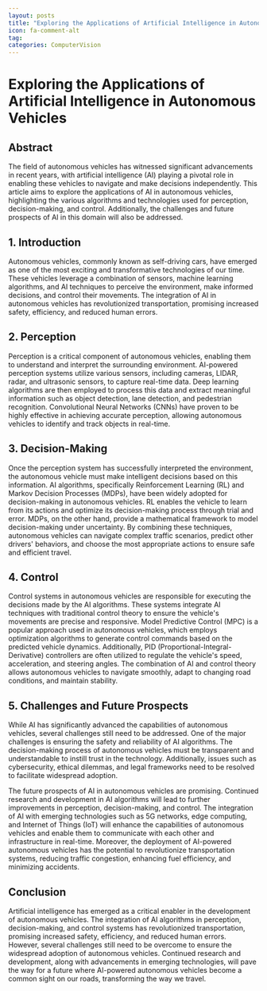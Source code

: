 ```yaml
---
layout: posts
title: "Exploring the Applications of Artificial Intelligence in Autonomous Vehicles"
icon: fa-comment-alt
tag:      
categories: ComputerVision
---
```



# Exploring the Applications of Artificial Intelligence in Autonomous Vehicles

## Abstract

The field of autonomous vehicles has witnessed significant advancements in recent years, with artificial intelligence (AI) playing a pivotal role in enabling these vehicles to navigate and make decisions independently. This article aims to explore the applications of AI in autonomous vehicles, highlighting the various algorithms and technologies used for perception, decision-making, and control. Additionally, the challenges and future prospects of AI in this domain will also be addressed.

## 1. Introduction

Autonomous vehicles, commonly known as self-driving cars, have emerged as one of the most exciting and transformative technologies of our time. These vehicles leverage a combination of sensors, machine learning algorithms, and AI techniques to perceive the environment, make informed decisions, and control their movements. The integration of AI in autonomous vehicles has revolutionized transportation, promising increased safety, efficiency, and reduced human errors.

## 2. Perception

Perception is a critical component of autonomous vehicles, enabling them to understand and interpret the surrounding environment. AI-powered perception systems utilize various sensors, including cameras, LIDAR, radar, and ultrasonic sensors, to capture real-time data. Deep learning algorithms are then employed to process this data and extract meaningful information such as object detection, lane detection, and pedestrian recognition. Convolutional Neural Networks (CNNs) have proven to be highly effective in achieving accurate perception, allowing autonomous vehicles to identify and track objects in real-time.

## 3. Decision-Making

Once the perception system has successfully interpreted the environment, the autonomous vehicle must make intelligent decisions based on this information. AI algorithms, specifically Reinforcement Learning (RL) and Markov Decision Processes (MDPs), have been widely adopted for decision-making in autonomous vehicles. RL enables the vehicle to learn from its actions and optimize its decision-making process through trial and error. MDPs, on the other hand, provide a mathematical framework to model decision-making under uncertainty. By combining these techniques, autonomous vehicles can navigate complex traffic scenarios, predict other drivers' behaviors, and choose the most appropriate actions to ensure safe and efficient travel.

## 4. Control

Control systems in autonomous vehicles are responsible for executing the decisions made by the AI algorithms. These systems integrate AI techniques with traditional control theory to ensure the vehicle's movements are precise and responsive. Model Predictive Control (MPC) is a popular approach used in autonomous vehicles, which employs optimization algorithms to generate control commands based on the predicted vehicle dynamics. Additionally, PID (Proportional-Integral-Derivative) controllers are often utilized to regulate the vehicle's speed, acceleration, and steering angles. The combination of AI and control theory allows autonomous vehicles to navigate smoothly, adapt to changing road conditions, and maintain stability.

## 5. Challenges and Future Prospects

While AI has significantly advanced the capabilities of autonomous vehicles, several challenges still need to be addressed. One of the major challenges is ensuring the safety and reliability of AI algorithms. The decision-making process of autonomous vehicles must be transparent and understandable to instill trust in the technology. Additionally, issues such as cybersecurity, ethical dilemmas, and legal frameworks need to be resolved to facilitate widespread adoption.

The future prospects of AI in autonomous vehicles are promising. Continued research and development in AI algorithms will lead to further improvements in perception, decision-making, and control. The integration of AI with emerging technologies such as 5G networks, edge computing, and Internet of Things (IoT) will enhance the capabilities of autonomous vehicles and enable them to communicate with each other and infrastructure in real-time. Moreover, the deployment of AI-powered autonomous vehicles has the potential to revolutionize transportation systems, reducing traffic congestion, enhancing fuel efficiency, and minimizing accidents.

## Conclusion

Artificial intelligence has emerged as a critical enabler in the development of autonomous vehicles. The integration of AI algorithms in perception, decision-making, and control systems has revolutionized transportation, promising increased safety, efficiency, and reduced human errors. However, several challenges still need to be overcome to ensure the widespread adoption of autonomous vehicles. Continued research and development, along with advancements in emerging technologies, will pave the way for a future where AI-powered autonomous vehicles become a common sight on our roads, transforming the way we travel.